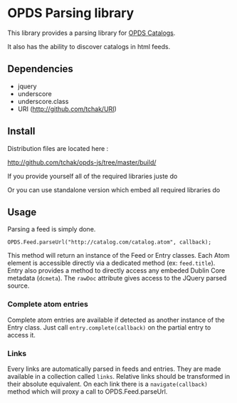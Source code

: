 OPDS Parsing library
====================

This library provides a parsing library for [OPDS Catalogs](http://opds-spec.org).

It also has the ability to discover catalogs in html feeds.

Dependencies
------------

  - jquery
  - underscore
  - underscore.class
  - URI (http://github.com/tchak/URI)

Install
-----------
Distribution files  are located here :

  http://github.com/tchak/opds-js/tree/master/build/

If you provide yourself all of the required libraries juste do
  
  <script type="text/javascript" src="opds.js"></script>

Or you can use standalone version which embed all required libraries do

  <script type="text/javascript" src="opds.standalone.js"></script>

Usage
-----

Parsing a feed is simply done. 

	OPDS.Feed.parseUrl("http://catalog.com/catalog.atom", callback);

This method will return an instance of the Feed or Entry classes. Each Atom element is accessible directly via a dedicated method (ex: `feed.title`). Entry also provides a method to directly access any embeded Dublin Core metadata (`dcmeta`). The `rawDoc` attribute gives access to the JQuery parsed source.

### Complete atom entries ###

Complete atom entries are available if detected as another instance of the Entry class. Just call `entry.complete(callback)` on the partial entry to access it.

### Links ###

Every links are automatically parsed in feeds and entries. They are made available in a collection called `links`. Relative links should be transformed in their absolute equivalent. On each link there is a `navigate(callback)` method which will proxy a call to OPDS.Feed.parseUrl.


